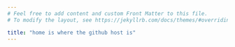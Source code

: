 ```yaml
---
# Feel free to add content and custom Front Matter to this file.
# To modify the layout, see https://jekyllrb.com/docs/themes/#overriding-theme-defaults

title: "home is where the github host is"
---
```

